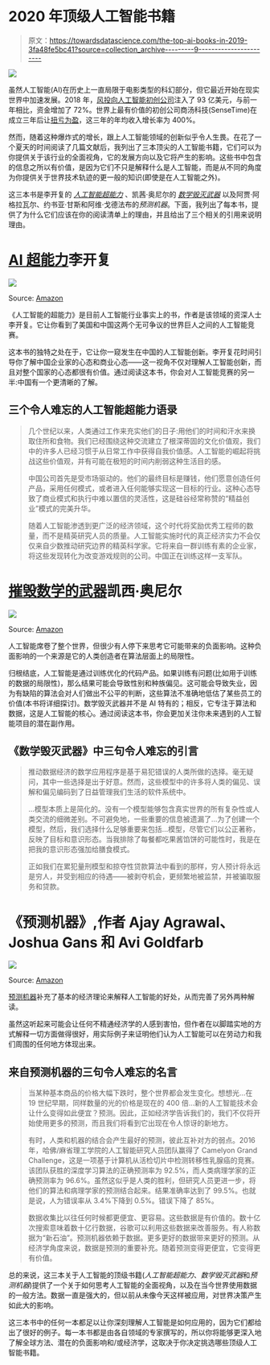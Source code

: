 # 2020 年顶级人工智能书籍

> 原文：<https://towardsdatascience.com/the-top-ai-books-in-2019-3fa48fe5bc41?source=collection_archive---------9----------------------->

![](img/95c04ae6a2e373f5129e73d881033e60.png)

虽然人工智能(AI)在历史上一直局限于电影类型的科幻部分，但它最近开始在现实世界中加速发展。2018 年，[风投向人工智能初创公司](https://www.bloomberg.com/news/articles/2019-01-08/vcs-plowed-a-record-9-3-billion-into-ai-startups-last-year)注入了 93 亿美元，与前一年相比，资金增加了 72%。世界上最有价值的初创公司商汤科技(SenseTime)在成立三年后让[扭亏为盈](https://fortune.com/2018/04/09/sensetime-alibaba-ai-startup-600-million/)，这三年的年均收入增长率为 400%。

然而，随着这种爆炸式的增长，跟上人工智能领域的创新似乎令人生畏。在花了一个夏天的时间阅读了几篇文献后，我列出了三本顶尖的人工智能书籍，它们可以为你提供关于该行业的全面视角，它的发展方向以及它将产生的影响。这些书中包含的信息之所以有价值，是因为它们不只是解释什么是人工智能，而是从不同的角度为你提供关于世界技术轨迹的更一般的知识(即使是在人工智能之外)。

这三本书是李开复的 [*人工智能超能力*](https://www.amazon.com/gp/product/132854639X/ref=as_li_tl?ie=UTF8&camp=1789&creative=9325&creativeASIN=132854639X&linkCode=as2&tag=kennymuli-20&linkId=d2622eb2b0e72bce5f077049b14d55cb) 、凯茜·奥尼尔的 [*数学毁灭武器*](https://www.amazon.com/gp/product/0553418831/ref=as_li_tl?ie=UTF8&camp=1789&creative=9325&creativeASIN=0553418831&linkCode=as2&tag=kennymuli-20&linkId=4d9b963c0b158d9cfd3a548c16509f7d) 以及阿贾·阿格拉瓦尔、约书亚·甘斯和阿维·戈德法布的*预测机器*。下面，我列出了每本书，提供了为什么它们应该在你的阅读清单上的理由，并且给出了三个相关的引用来说明理由。

# [AI 超能力](https://www.amazon.com/gp/product/132854639X/ref=as_li_tl?ie=UTF8&camp=1789&creative=9325&creativeASIN=132854639X&linkCode=as2&tag=kennymuli-20&linkId=d2622eb2b0e72bce5f077049b14d55cb)李开复

![](img/9f9a4d5716541d1ee34f30493b8827dd.png)

Source: [Amazon](https://www.amazon.com/gp/product/132854639X/ref=as_li_tl?ie=UTF8&camp=1789&creative=9325&creativeASIN=132854639X&linkCode=as2&tag=kennymuli-20&linkId=d2622eb2b0e72bce5f077049b14d55cb)

《人工智能的超能力》是目前人工智能行业事实上的书，作者是该领域的资深人士李开复。它让你看到了美国和中国这两个无可争议的世界巨人之间的人工智能竞赛。

这本书的独特之处在于，它让你一窥发生在中国的人工智能创新。李开复花时间引导你了解中国企业家的心态和商业心态——这一视角不仅对理解人工智能创新，而且对整个国家的心态都很有价值。通过阅读这本书，你会对人工智能竞赛的另一半:中国有一个更清晰的了解。

## 三个令人难忘的人工智能超能力语录

> 几个世纪以来，人类通过工作来充实他们的日子:用他们的时间和汗水来换取住所和食物。我们已经围绕这种交流建立了根深蒂固的文化价值观，我们中的许多人已经习惯于从日常工作中获得自我价值感。人工智能的崛起将挑战这些价值观，并有可能在极短的时间内削弱这种生活目的感。
> 
> 中国公司首先是受市场驱动的。他们的最终目标是赚钱，他们愿意创造任何产品，采用任何模式，或者进入任何能够实现这一目标的行业。这种心态导致了商业模式和执行中难以置信的灵活性，这是硅谷经常称赞的“精益创业”模式的完美升华。
> 
> 随着人工智能渗透到更广泛的经济领域，这个时代将奖励优秀工程师的数量，而不是精英研究人员的质量。人工智能实施时代的真正经济实力不会仅仅来自少数推动研究边界的精英科学家。它将来自一群训练有素的企业家，将这些发现转化为改变游戏规则的公司。中国正在训练这样一支军队。

# [摧毁数学的武器](https://www.amazon.com/gp/product/0553418831/ref=as_li_tl?ie=UTF8&camp=1789&creative=9325&creativeASIN=0553418831&linkCode=as2&tag=kennymuli-20&linkId=4d9b963c0b158d9cfd3a548c16509f7d)凯西·奥尼尔

![](img/33b67b6b29b8020a50fe72c129f9df66.png)

Source: [Amazon](https://www.amazon.com/gp/product/0553418831/ref=as_li_tl?ie=UTF8&camp=1789&creative=9325&creativeASIN=0553418831&linkCode=as2&tag=kennymuli-20&linkId=4d9b963c0b158d9cfd3a548c16509f7d)

人工智能席卷了整个世界，但很少有人停下来思考它可能带来的负面影响。这种负面影响的一个来源是它的人类创造者在算法层面上的局限性。

归根结底，人工智能是通过训练优化的代码产品。如果训练有问题(比如用于训练的数据的局限性)，那么结果可能会导致性别和种族偏见。这可能会导致失业，因为有缺陷的算法会对人们做出不公平的判断，这些算法不准确地低估了某些员工的价值(本书将详细探讨)。数学毁灭武器并不是 AI 特有的；相反，它专注于算法和数据，这是人工智能的核心。通过阅读这本书，你会更加关注你未来遇到的人工智能项目的潜在副作用。

## 《数学毁灭武器》中三句令人难忘的引言

> 推动数据经济的数学应用程序是基于易犯错误的人类所做的选择。毫无疑问，其中一些选择是出于好意。然而，这些模型中的许多将人类的偏见、误解和偏见编码到了日益管理我们生活的软件系统中。
> 
> …模型本质上是简化的。没有一个模型能够包含真实世界的所有复杂性或人类交流的细微差别。不可避免地，一些重要的信息被遗漏了…为了创建一个模型，然后，我们选择什么足够重要来包括…模型，尽管它们以公正著称，反映了目标和意识形态。当我排除了每餐都吃果酱馅饼的可能性时，我是在把我的意识形态强加给膳食模式。
> 
> 正如我们在累犯量刑模型和掠夺性贷款算法中看到的那样，穷人预计将永远是穷人，并受到相应的待遇——被剥夺机会，更频繁地被监禁，并被骗取服务和贷款。

# 《预测机器》,作者 Ajay Agrawal、Joshua Gans 和 Avi Goldfarb

![](img/0a4e6dd689af6c5eefc092dc60917f24.png)

Source: [Amazon](https://www.amazon.com/gp/product/1633695670/ref=as_li_tl?ie=UTF8&camp=1789&creative=9325&creativeASIN=1633695670&linkCode=as2&tag=kennymuli-20&linkId=eb541e0e00a8f8e3de4fb3f3397a73a3)

[预测机器](https://www.amazon.com/gp/product/1633695670/ref=as_li_tl?ie=UTF8&camp=1789&creative=9325&creativeASIN=1633695670&linkCode=as2&tag=kennymuli-20&linkId=eb541e0e00a8f8e3de4fb3f3397a73a3)补充了基本的经济理论来解释人工智能的好处，从而完善了另外两种解读。

虽然这听起来可能会让任何不精通经济学的人感到害怕，但作者在以脚踏实地的方式解释一切方面做得很好，用实际例子来证明他们认为人工智能可以在劳动力和我们周围的任何地方体现出来。

## 来自预测机器的三句令人难忘的名言

> 当某种基本商品的价格大幅下跌时，整个世界都会发生变化。想想光…在 19 世纪早期，同样数量的光的价格是现在的 400 倍…新的人工智能技术会让什么变得如此便宜？预测。因此，正如经济学告诉我们的，我们不仅将开始使用更多的预测，而且我们将看到它出现在令人惊讶的新地方。
> 
> 有时，人类和机器的结合会产生最好的预测，彼此互补对方的弱点。2016 年，哈佛/麻省理工学院的人工智能研究人员团队赢得了 Camelyon Grand Challenge，这是一项基于计算机从活检切片中检测转移性乳腺癌的竞赛。该团队获胜的深度学习算法的正确预测率为 92.5%，而人类病理学家的正确预测率为 96.6%。虽然这似乎是人类的胜利，但研究人员更进一步，将他们的算法和病理学家的预测结合起来。结果准确率达到了 99.5%。也就是说，人为错误率从 3.4%下降到 0.5%。错误下降了 85%。
> 
> 数据收集比以往任何时候都更便宜、更容易。这些数据是有价值的。数十亿次搜索意味着数十亿行数据，谷歌可以利用这些数据来改善服务。有人称数据为“新石油”。预测机器依赖于数据。更多更好的数据带来更好的预测。从经济学角度来说，数据是预测的重要补充。随着预测变得更便宜，它变得更有价值。

总的来说，这三本关于人工智能的顶级书籍(*人工智能超能力*、*数学毁灭武器*和*预测机器*)提供了一个关于如何思考人工智能的全面视角，以及在当今世界使用数据的一般方法。数据一直是强大的，但以前从未像今天这样被应用，对世界决策产生如此大的影响。

这三本书中的任何一本都足以让你深刻理解人工智能是如何应用的，因为它们都给出了很好的例子。每一本书都是由各自领域的专家撰写的，所以你将能够更深入地了解全球方法、潜在的负面影响和/或经济学，这取决于你决定挑选哪些顶级人工智能书籍。